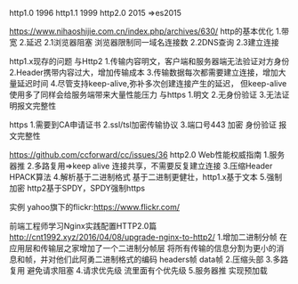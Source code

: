 http1.0 1996
http1.1 1999
http2.0 2015 =>es2015

https://www.nihaoshijie.com.cn/index.php/archives/630/
http的基本优化
1.带宽
2.延迟
  2.1浏览器阻塞  浏览器限制同一域名连接数
  2.2DNS查询
  2.3建立连接
  
  
http1.x现存的问题
与Http2
1.传输内容明文，客户端和服务器端无法验证对方身份
2.Header携带内容过大，增加传输成本
3.传输数据每次都需要建立连接，增加大量延迟时间
4.尽管支持keep-alive,弥补多次创建连接产生的延迟，
但keep-alive使用多了同样会给服务端带来大量性能压力
与https
1.明文
2.无身份验证
3.无法证明报文完整性


https
1.需要到CA申请证书
2.ssl/tsl加密传输协议
3.端口号443
加密 身份验证 报文完整性


https://github.com/ccforward/cc/issues/36
http2.0  Web性能权威指南
1.服务器推
2.多路复用=>keep alive
  连接共享，不需要反复建立连接
3.压缩Header HPACK算法
4.解析基于二进制格式
  基于二进制更健壮，http1.x基于文本
5.强制加密 http2基于SPDY，SPDY强制https

实例 yahoo旗下的flickr:https://www.flickr.com/

前端工程师学习Nginx实践配置HTTP2.0篇
http://cnt1992.xyz/2016/04/08/upgrade-nginx-to-http2/
1.增加二进制分帧 在应用层和传输层之家增加了一个二进制分帧层
将所有传输的信息分割为更小的消息和帧，并对他们此阿勇二进制格式的编码
headers帧 data帧
2.压缩头部
3.多路复用 避免请求阻塞
4.请求优先级 流里面有个优先级
5.服务器推 实现预加载